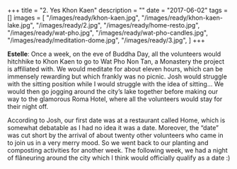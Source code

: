 +++
title = "2. Yes Khon Kaen"
description = ""
date = "2017-06-02"
tags = []
images = [
  "/images/ready/khon-kaen.jpg",
  "/images/ready/khon-kaen-lake.jpg",
  "/images/ready/2.jpg",
  "/images/ready/home-resto.jpg",
  "/images/ready/wat-pho.jpg",
  "/images/ready/wat-pho-candles.jpg",
  "/images/ready/meditation-dome.jpg",
  "/images/ready/3.jpg",
]
+++

**Estelle**: Once a week, on the eve of Buddha Day, all the volunteers would hitchhike to Khon Kaen to go to Wat Pho Non Tan, a Monastery the project is affiliated with. We would meditate for about eleven hours, which can be immensely rewarding but which frankly was no picnic. Josh would struggle with the sitting position while I would struggle with the idea of sitting… We would then go jogging around the city’s lake together before making our way to the glamorous Roma Hotel, where all the volunteers would stay for their night off.

According to Josh, our first date was at a restaurant called Home, which is somewhat debatable as I had no idea it was a date. Moreover, the “date” was cut short by the arrival of about twenty other volunteers who came in to join us in a very merry mood. So we went back to our planting and composting activities for another week. The following week, we had a night of flâneuring around the city which I think would officially qualify as a date :)
